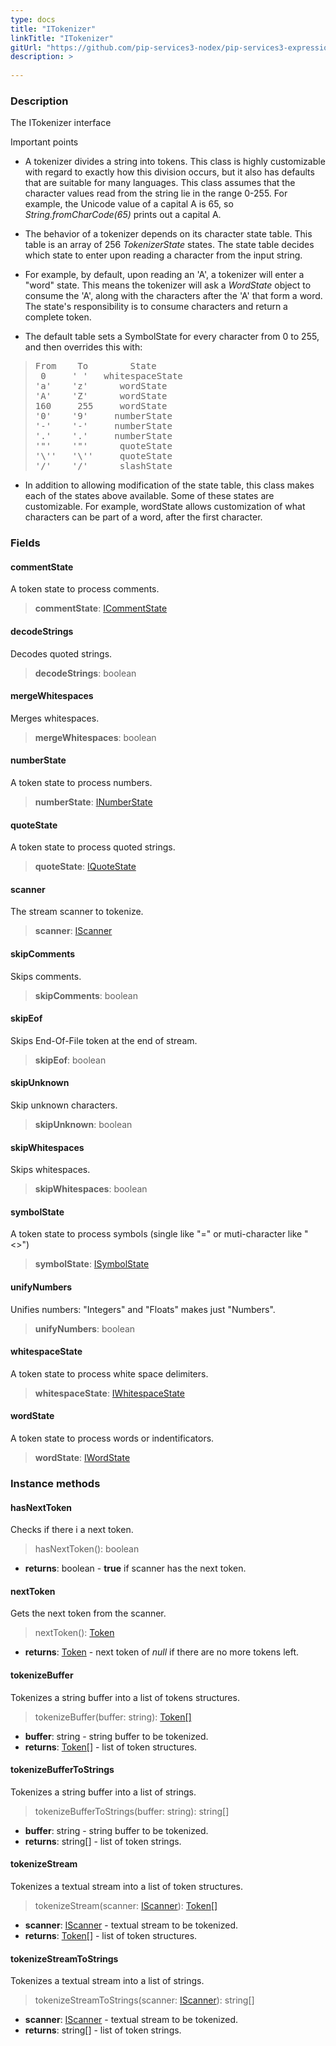 ```yaml
---
type: docs
title: "ITokenizer"
linkTitle: "ITokenizer"
gitUrl: "https://github.com/pip-services3-nodex/pip-services3-expressions-nodex"
description: > 
    
---
```


### Description

The ITokenizer interface 

Important points

- A tokenizer divides a string into tokens. This class is highly customizable with regard to exactly how this division occurs, but it also has defaults that are suitable for many languages. This class assumes that the character values read from the string lie in the range 0-255. For example, the Unicode value of a capital A is 65, so *String.fromCharCode(65)* prints out a capital A.

- The behavior of a tokenizer depends on its character state table. This table is an array of 256 *TokenizerState* states. The state table decides which state to enter
upon reading a character from the input string.
- For example, by default, upon reading an 'A', a tokenizer will enter a "word" state. This means the tokenizer will ask a *WordState* object to consume the 'A',
along with the characters after the 'A' that form a word. The state's responsibility is to consume characters and return a complete token.
- The default table sets a SymbolState for every character from 0 to 255, and then overrides this with:

<blockquote><pre>
From    To        State
 0     ' '   whitespaceState 
'a'    'z'      wordState
'A'    'Z'      wordState
160     255     wordState
'0'    '9'     numberState
'-'    '-'     numberState
'.'    '.'     numberState
'"'    '"'      quoteState
'\''   '\''     quoteState
'/'    '/'      slashState
</pre></blockquote>

- In addition to allowing modification of the state table, this class makes each of the states above available. Some of these states are customizable. For example, wordState allows customization of what characters can be part of a word, after the first character.

### Fields

<span class="hide-title-link">


#### commentState
A token state to process comments.
> **commentState**: [ICommentState](../icomment_state)


#### decodeStrings
Decodes quoted strings.
> **decodeStrings**: boolean


#### mergeWhitespaces
Merges whitespaces.
> **mergeWhitespaces**: boolean


#### numberState
A token state to process numbers.
> **numberState**: [INumberState](../inumber_state)


#### quoteState
A token state to process quoted strings.
> **quoteState**: [IQuoteState](../iquote_state)

#### scanner
The stream scanner to tokenize.
> **scanner**: [IScanner](../../io/iscanner)

#### skipComments
Skips comments.
> **skipComments**: boolean


#### skipEof
Skips End-Of-File token at the end of stream.
> **skipEof**: boolean

#### skipUnknown
Skip unknown characters.
> **skipUnknown**: boolean


#### skipWhitespaces
Skips whitespaces.
> **skipWhitespaces**: boolean


#### symbolState
A token state to process symbols (single like "=" or muti-character like "<>")
> **symbolState**: [ISymbolState](../isymbol_state)

#### unifyNumbers
Unifies numbers: "Integers" and "Floats" makes just "Numbers".
> **unifyNumbers**: boolean


#### whitespaceState
A token state to process white space delimiters.
> **whitespaceState**: [IWhitespaceState](../iwhitespace_state)


#### wordState
A token state to process words or indentificators.
> **wordState**: [IWordState](../iword_state)


</span>


### Instance methods

#### hasNextToken
Checks if there i a next token.
> hasNextToken(): boolean

- **returns**: boolean - **true** if scanner has the next token.

#### nextToken
Gets the next token from the scanner.
> nextToken(): [Token](../token)

- **returns**: [Token](../token) - next token of *null* if there are no more tokens left.


#### tokenizeBuffer
Tokenizes a string buffer into a list of tokens structures.

> tokenizeBuffer(buffer: string): [Token[]](../token)

- **buffer**: string - string buffer to be tokenized.
- **returns**: [Token[]](../token) - list of token structures.

#### tokenizeBufferToStrings
Tokenizes a string buffer into a list of strings.

> tokenizeBufferToStrings(buffer: string): string[]

- **buffer**: string - string buffer to be tokenized.
- **returns**: string[] - list of token strings.


#### tokenizeStream
Tokenizes a textual stream into a list of token structures.

> tokenizeStream(scanner: [IScanner](../../io/iscanner)): [Token[]](../token)

- **scanner**: [IScanner](../../io/iscanner) - textual stream to be tokenized.
- **returns**: [Token[]](../token) - list of token structures.


#### tokenizeStreamToStrings
Tokenizes a textual stream into a list of strings.

> tokenizeStreamToStrings(scanner: [IScanner](../../io/iscanner)): string[]

- **scanner**: [IScanner](../../io/iscanner) - textual stream to be tokenized.
- **returns**: string[] - list of token strings.
